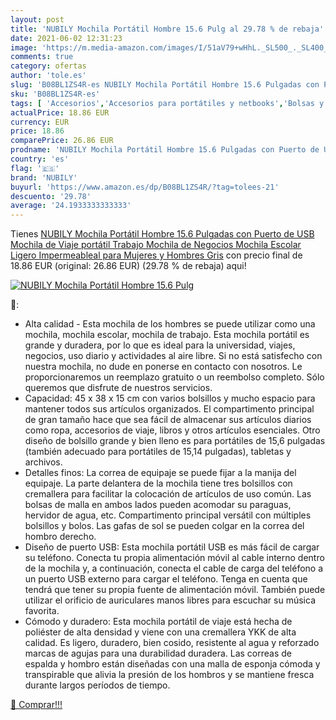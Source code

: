 ```yaml
---
layout: post
title: 'NUBILY Mochila Portátil Hombre 15.6 Pulg al 29.78 % de rebaja'
date: 2021-06-02 12:31:23
image: 'https://m.media-amazon.com/images/I/51aV79+wHhL._SL500_._SL400_.jpg'
comments: true
category: ofertas
author: 'tole.es'
slug: 'B08BL1ZS4R-es NUBILY Mochila Portátil Hombre 15.6 Pulgadas con Puerto de...'
sku: 'B08BL1ZS4R-es'
tags: [ 'Accesorios','Accesorios para portátiles y netbooks','Bolsas y fundas para portátiles y netbooks','Informática','Mochilas para portátiles y netbooks','escolar','mochila','nubily', ]
actualPrice: 18.86 EUR
currency: EUR
price: 18.86
comparePrice: 26.86 EUR
prodname: 'NUBILY Mochila Portátil Hombre 15.6 Pulgadas con Puerto de USB Mochila de Viaje portátil Trabajo Mochila de Negocios Mochila Escolar Ligero Impermeableal para Mujeres y Hombres Gris'
country: 'es'
flag: '🇪🇸'
brand: 'NUBILY'
buyurl: 'https://www.amazon.es/dp/B08BL1ZS4R/?tag=tolees-21'
descuento: '29.78'
average: '24.1933333333333'
---
```


Tienes [NUBILY Mochila Portátil Hombre 15.6 Pulgadas con Puerto de USB Mochila de Viaje portátil Trabajo Mochila de Negocios Mochila Escolar Ligero Impermeableal para Mujeres y Hombres Gris](https://www.amazon.es/dp/B08BL1ZS4R/?tag=tolees-21) con precio final de  18.86 EUR (original: 26.86 EUR) (29.78 %  de rebaja) aqui!

[![NUBILY Mochila Portátil Hombre 15.6 Pulg](https://m.media-amazon.com/images/I/51aV79+wHhL._SL500_._SL400_.jpg)](https://www.amazon.es/dp/B08BL1ZS4R/?tag=tolees-21)

🔎:

- Alta calidad - Esta mochila de los hombres se puede utilizar como una mochila, mochila escolar, mochila de trabajo. Esta mochila portátil es grande y duradera, por lo que es ideal para la universidad, viajes, negocios, uso diario y actividades al aire libre. Si no está satisfecho con nuestra mochila, no dude en ponerse en contacto con nosotros. Le proporcionaremos un reemplazo gratuito o un reembolso completo. Sólo queremos que disfrute de nuestros servicios.
- Capacidad: 45 x 38 x 15 cm con varios bolsillos y mucho espacio para mantener todos sus artículos organizados. El compartimento principal de gran tamaño hace que sea fácil de almacenar sus artículos diarios como ropa, accesorios de viaje, libros y otros artículos esenciales. Otro diseño de bolsillo grande y bien lleno es para portátiles de 15,6 pulgadas (también adecuado para portátiles de 15,14 pulgadas), tabletas y archivos.
- Detalles finos: La correa de equipaje se puede fijar a la manija del equipaje. La parte delantera de la mochila tiene tres bolsillos con cremallera para facilitar la colocación de artículos de uso común. Las bolsas de malla en ambos lados pueden acomodar su paraguas, hervidor de agua, etc. Compartimento principal versátil con múltiples bolsillos y bolos. Las gafas de sol se pueden colgar en la correa del hombro derecho.
- Diseño de puerto USB: Esta mochila portátil USB es más fácil de cargar su teléfono. Conecta tu propia alimentación móvil al cable interno dentro de la mochila y, a continuación, conecta el cable de carga del teléfono a un puerto USB externo para cargar el teléfono. Tenga en cuenta que tendrá que tener su propia fuente de alimentación móvil. También puede utilizar el orificio de auriculares manos libres para escuchar su música favorita.
- Cómodo y duradero: Esta mochila portátil de viaje está hecha de poliéster de alta densidad y viene con una cremallera YKK de alta calidad. Es ligero, duradero, bien cosido, resistente al agua y reforzado marcas de agujas para una durabilidad duradera. Las correas de espalda y hombro están diseñadas con una malla de esponja cómoda y transpirable que alivia la presión de los hombros y se mantiene fresca durante largos períodos de tiempo.

[🛒 Comprar!!!](https://www.amazon.es/dp/B08BL1ZS4R/?tag=tolees-21)
